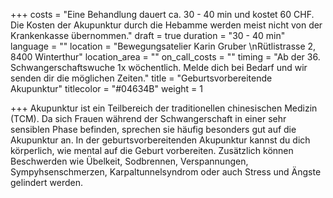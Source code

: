 +++
costs = "Eine Behandlung dauert ca. 30 - 40 min und kostet 60 CHF. Die Kosten der Akupunktur durch die Hebamme werden meist nicht von der Krankenkasse übernommen."
draft = true
duration = "30 - 40 min"
language = ""
location = "Bewegungsatelier Karin Gruber  \nRütlistrasse 2, 8400 Winterthur"
location_area = ""
on_call_costs = ""
timing = "Ab der 36. Schwangerschaftswuche 1x wöchentlich. Melde dich bei Bedarf und wir senden dir die möglichen Zeiten."
title = "Geburtsvorbereitende Akupunktur"
titlecolor = "#04634B"
weight = 1

+++
Akupunktur ist ein Teilbereich der traditionellen chinesischen Medizin (TCM). Da sich Frauen während der Schwangerschaft in einer sehr sensiblen Phase befinden, sprechen sie häufig besonders gut auf die Akupunktur an. In der geburtsvorbereitenden Akupunktur kannst du dich körperlich, wie mental auf die Geburt vorbereiten. Zusätzlich können Beschwerden wie Übelkeit, Sodbrennen, Verspannungen, Sympyhsenschmerzen, Karpaltunnelsyndrom oder auch Stress und Ängste gelindert werden.